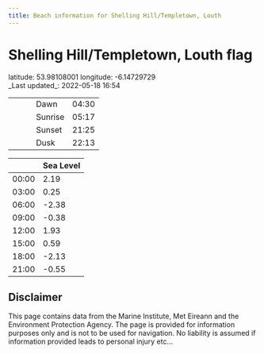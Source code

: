 ```yaml
---
title: Beach information for Shelling Hill/Templetown, Louth
---
```

# Shelling Hill/Templetown, Louth <span class="material-icons blue-flag">flag</span>

<div class="location-info">latitude: 53.98108001 longitude: -6.14729729</div>
<div class="met-eireann-warnings"></div>
_Last updated_: 2022-05-18 16:54

|   |   |   |   |   |
|---|---|---|---|---|
|   |   |   | Dawn  | 04:30 |
|   |   |   | Sunrise  | 05:17 |
|   |   |   | Sunset  | 21:25 |
|   |   |   | Dusk  | 22:13 |

<div></div>

|   | Sea Level  |
|---|---|
| 00:00 | 2.19 |
| 03:00 | 0.25 |
| 06:00 | -2.38 |
| 09:00 | -0.38 |
| 12:00 | 1.93 |
| 15:00 | 0.59 |
| 18:00 | -2.13 |
| 21:00 | -0.55 |

## Disclaimer

This page contains data from the Marine Institute,
Met Eireann and the Environment Protection Agency. The page is provided for
information purposes only and is not to be used for navigation. No liability
is assumed if information provided leads to personal injury etc...